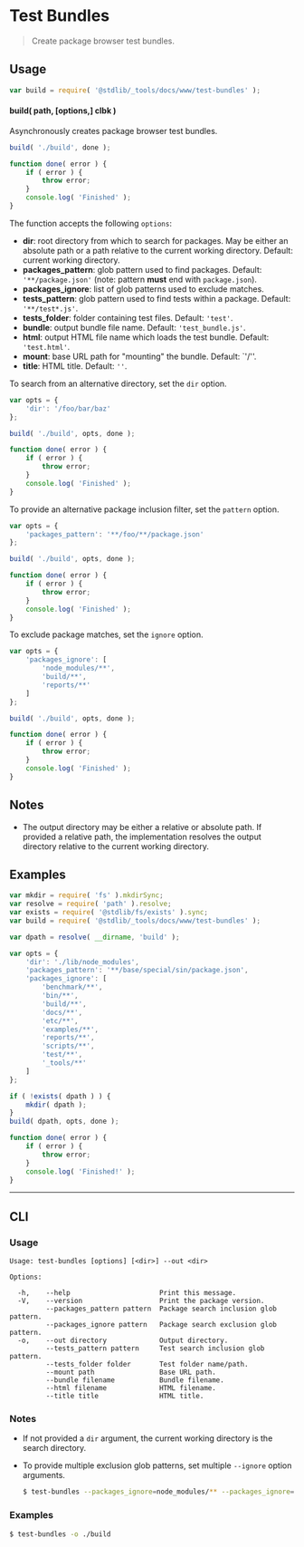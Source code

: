 <!--

@license Apache-2.0

Copyright (c) 2019 The Stdlib Authors.

Licensed under the Apache License, Version 2.0 (the "License");
you may not use this file except in compliance with the License.
You may obtain a copy of the License at

   http://www.apache.org/licenses/LICENSE-2.0

Unless required by applicable law or agreed to in writing, software
distributed under the License is distributed on an "AS IS" BASIS,
WITHOUT WARRANTIES OR CONDITIONS OF ANY KIND, either express or implied.
See the License for the specific language governing permissions and
limitations under the License.

-->

# Test Bundles

> Create package browser test bundles.

<section class="usage">

## Usage

```javascript
var build = require( '@stdlib/_tools/docs/www/test-bundles' );
```

#### build( path, \[options,] clbk )

Asynchronously creates package browser test bundles.

<!-- run-disable -->

```javascript
build( './build', done );

function done( error ) {
    if ( error ) {
        throw error;
    }
    console.log( 'Finished' );
}
```

The function accepts the following `options`:

-   **dir**: root directory from which to search for packages. May be either an absolute path or a path relative to the current working directory. Default: current working directory.
-   **packages_pattern**: glob pattern used to find packages. Default: `'**/package.json'` (note: pattern **must** end with `package.json`).
-   **packages_ignore**: list of glob patterns used to exclude matches.
-   **tests_pattern**: glob pattern used to find tests within a package. Default: `'**/test*.js'`.
-   **tests_folder**: folder containing test files. Default: `'test'`.
-   **bundle**: output bundle file name. Default: `'test_bundle.js'`.
-   **html**: output HTML file name which loads the test bundle. Default: `'test.html'`.
-   **mount**: base URL path for "mounting" the bundle. Default: `'/''.
-   **title**: HTML title. Default: `''`.

To search from an alternative directory, set the `dir` option.

```javascript
var opts = {
    'dir': '/foo/bar/baz'
};

build( './build', opts, done );

function done( error ) {
    if ( error ) {
        throw error;
    }
    console.log( 'Finished' );
}
```

To provide an alternative package inclusion filter, set the `pattern` option.

```javascript
var opts = {
    'packages_pattern': '**/foo/**/package.json'
};

build( './build', opts, done );

function done( error ) {
    if ( error ) {
        throw error;
    }
    console.log( 'Finished' );
}
```

To exclude package matches, set the `ignore` option.

<!-- run-disable -->

```javascript
var opts = {
    'packages_ignore': [
        'node_modules/**',
        'build/**',
        'reports/**'
    ]
};

build( './build', opts, done );

function done( error ) {
    if ( error ) {
        throw error;
    }
    console.log( 'Finished' );
}
```

</section>

<!-- /.usage -->

<section class="notes">

## Notes

-   The output directory may be either a relative or absolute path. If provided a relative path, the implementation resolves the output directory relative to the current working directory.

</section>

<!-- /.notes -->

<section class="examples">

## Examples

<!-- run-disable -->

<!-- eslint no-undef: "error" -->

```javascript
var mkdir = require( 'fs' ).mkdirSync;
var resolve = require( 'path' ).resolve;
var exists = require( '@stdlib/fs/exists' ).sync;
var build = require( '@stdlib/_tools/docs/www/test-bundles' );

var dpath = resolve( __dirname, 'build' );

var opts = {
    'dir': './lib/node_modules',
    'packages_pattern': '**/base/special/sin/package.json',
    'packages_ignore': [
        'benchmark/**',
        'bin/**',
        'build/**',
        'docs/**',
        'etc/**',
        'examples/**',
        'reports/**',
        'scripts/**',
        'test/**',
        '_tools/**'
    ]
};

if ( !exists( dpath ) ) {
    mkdir( dpath );
}
build( dpath, opts, done );

function done( error ) {
    if ( error ) {
        throw error;
    }
    console.log( 'Finished!' );
}
```

</section>

<!-- /.examples -->

* * *

<section class="cli">

## CLI

<section class="usage">

### Usage

```text
Usage: test-bundles [options] [<dir>] --out <dir>

Options:

  -h,    --help                      Print this message.
  -V,    --version                   Print the package version.
         --packages_pattern pattern  Package search inclusion glob pattern.
         --packages_ignore pattern   Package search exclusion glob pattern.
  -o,    --out directory             Output directory.
         --tests_pattern pattern     Test search inclusion glob pattern.
         --tests_folder folder       Test folder name/path.
         --mount path                Base URL path.
         --bundle filename           Bundle filename.
         --html filename             HTML filename.
         --title title               HTML title.
```

</section>

<!-- /.usage -->

<section class="notes">

### Notes

-   If not provided a `dir` argument, the current working directory is the search directory.

-   To provide multiple exclusion glob patterns, set multiple `--ignore` option arguments.

    <!-- run-disable -->

    ```bash
    $ test-bundles --packages_ignore=node_modules/** --packages_ignore=build/** --packages_ignore=reports/** --out=./build
    ```

</section>

<!-- /.notes -->

<section class="examples">

### Examples

<!-- run-disable -->

```bash
$ test-bundles -o ./build
```

</section>

<!-- /.examples -->

</section>

<!-- /.cli -->

<section class="links">

</section>

<!-- /.links -->
